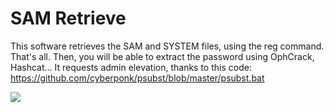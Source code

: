 # SAM Retrieve
This software retrieves the SAM and SYSTEM files, using the reg command. That's all. Then, you will be able to extract the password using OphCrack, Hashcat...
It requests admin elevation, thanks to this code: https://github.com/cyberponk/psubst/blob/master/psubst.bat

<img src="https://github.com/BlueArduino20/SAM_Retrieve/blob/master/Screenshot_01.PNG?raw=true">

